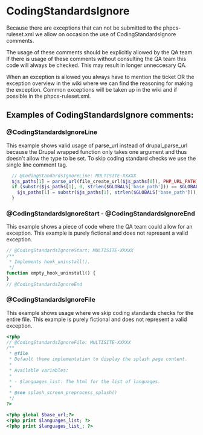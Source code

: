 # CodingStandardsIgnore

Because there are exceptions that can not be submitted to the phpcs-ruleset.xml we
allow on occasion the use of CodingStandardsIgnore comments.

The usage of these comments should be explicitly allowed by the QA team. If there is
usage of these comments without consulting the QA team this code will always be
checked. This may result in longer unneccesary QA.

When an exception is allowed you always have to mention the ticket OR the exception
overview in the wiki where we can find the reasoning for making the exception. Common
exceptions will be taken up in the wiki and if possible in the phpcs-ruleset.xml.

## Examples of CodingStandardsIgnore comments:

### @CodingStandardsIgnoreLine

This example shows valid usage of parse_url instead of drupal_parse_url because the
Drupal wrapped function only takes one argument and thus doesn't allow the type to be
set. To skip coding standard checks we use the single line comment tag.
```php
  // @CodingStandardsIgnoreLine: MULTISITE-XXXXX
  $js_paths[1] = parse_url(file_create_url($js_paths[0]), PHP_URL_PATH);
  if (substr($js_paths[1], 0, strlen($GLOBALS['base_path'])) == $GLOBALS['base_path']) {
    $js_paths[1] = substr($js_paths[1], strlen($GLOBALS['base_path']));
  }
```

### @CodingStandardsIgnoreStart - @CodingStandardsIgnoreEnd

This example shows a piece of code where the QA team could allow for an exception.
This example is purely fictional and does not represent a valid exception.
```php
// @CodingStandardsIgnoreStart: MULTISITE-XXXXX
/**
 * Implements hook_uninstall().
 */
function empty_hook_uninstall() {
}
// @CodingStandardsIgnoreEnd
```

### @CodingStandardsIgnoreFile
This example shows usage where we skip coding standards checks for the entire file.
This example is purely fictional and does not represent a valid exception.
```php
<?php
// @CodingStandardsIgnoreFile: MULTISITE-XXXXX
/**
 * @file
 * Default theme implementation to display the splash page content.
 *
 * Available variables:
 *
 * - $languages_list: The html for the list of languages.
 *
 * @see splash_screen_preprocess_splash()
 */
?>

<?php global $base_url;?>
<?php print $languages_list; ?>
<?php print $languages_list_; ?>
```


